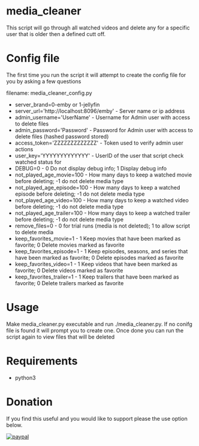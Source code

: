 # media_cleaner
This script will go through all watched videos and delete any for a specific user that is older then a defined cutt off.

# Config file 
The first time you run the script it will attempt to create the config file for you by asking a few questions

filename: media_cleaner_config.py

* server_brand=0-emby or 1-jellyfin
* server_url='http://localhost:8096/emby' - Server name or ip address
* admin_username='UserName' - Username for Admin user with access to delete files
* admin_password='Password' - Password for Admin user with access to delete files (hashed password stored)
* access_token='ZZZZZZZZZZZZZ' - Token used to verify admin user actions
* user_key='YYYYYYYYYYYYY' - UserID of the user that script check watched status for
* DEBUG=0 - 0 Do not display debug info; 1 Display debug info
* not_played_age_movie=100 - How many days to keep a watched movie before deleting; -1 do not delete media type
* not_played_age_episode=100 - How many days to keep a watched episode before deleting; -1 do not delete media type
* not_played_age_video=100 - How many days to keep a watched video before deleting; -1 do not delete media type
* not_played_age_trailer=100 - How many days to keep a watched trailer before deleting; -1 do not delete media type
* remove_files=0 - 0 for trial runs (media is not deleted);  1 to allow script to delete media
* keep_favorites_movie=1 - 1 Keep movies that have been marked as favorite; 0 Delete movies marked as favorite
* keep_favorites_episode=1 - 1 Keep episodes, seasons, and series that have been marked as favorite; 0 Delete episodes marked as favorite
* keep_favorites_video=1 - 1 Keep videos that have been marked as favorite; 0 Delete videos marked as favorite
* keep_favorites_trailer=1 - 1 Keep trailers that have been marked as favorite; 0 Delete trailers marked as favorite


# Usage
Make media_cleaner.py executable and run ./media_cleaner.py.  If no conifg file is found it will prompt you to create one.  Once done you can run the script again to view files that will be deleted

# Requirements
* python3

# Donation
If you find this useful and you would like to support please the use option below.

[![paypal](https://www.paypalobjects.com/en_US/i/btn/btn_donateCC_LG.gif)](https://www.paypal.com/cgi-bin/webscr?cmd=_donations&business=jason%2ep%2eclara%40gmail%2ecom&lc=CA&item_name=Jason%20Clara&currency_code=USD&bn=PP%2dDonationsBF%3abtn_donateCC_LG%2egif%3aNonHosted)
